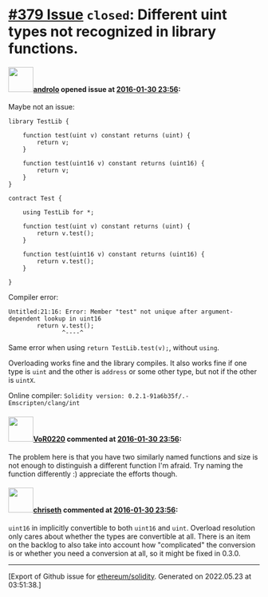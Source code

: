 # [\#379 Issue](https://github.com/ethereum/solidity/issues/379) `closed`: Different uint types not recognized in library functions.

#### <img src="https://avatars.githubusercontent.com/u/2809499?u=ad7178bc0d70dc6042e996111eb4b806a24bf1aa&v=4" width="50">[androlo](https://github.com/androlo) opened issue at [2016-01-30 23:56](https://github.com/ethereum/solidity/issues/379):

Maybe not an issue:

```
library TestLib {

    function test(uint v) constant returns (uint) {
        return v;
    }

    function test(uint16 v) constant returns (uint16) {
        return v;
    }
}

contract Test {

    using TestLib for *;

    function test(uint v) constant returns (uint) {
        return v.test();
    }

    function test(uint16 v) constant returns (uint16) {
        return v.test();
    }

}
```

Compiler error:

```
Untitled:21:16: Error: Member "test" not unique after argument-dependent lookup in uint16
        return v.test();
               ^----^
```

Same error when using `return TestLib.test(v);`, without `using`.

Overloading works fine and the library compiles. It also works fine if one type is `uint` and the other is `address` or some other type, but not if the other is `uintX`.

Online compiler: `Solidity version: 0.2.1-91a6b35f/.-Emscripten/clang/int`


#### <img src="https://avatars.githubusercontent.com/u/7756785?u=2893ea91743ac89ee3846d1f5c7209720e834129&v=4" width="50">[VoR0220](https://github.com/VoR0220) commented at [2016-01-30 23:56](https://github.com/ethereum/solidity/issues/379#issuecomment-177353102):

The problem here is that you have two similarly named functions and size is not enough to distinguish a different function I'm afraid. Try naming the function differently :) appreciate the efforts though.

#### <img src="https://avatars.githubusercontent.com/u/9073706?v=4" width="50">[chriseth](https://github.com/chriseth) commented at [2016-01-30 23:56](https://github.com/ethereum/solidity/issues/379#issuecomment-177504023):

`uint16` in implicitly convertible to both `uint16` and `uint`. Overload resolution only cares about whether the types are convertible at all. There is an item on the backlog to also take into account how "complicated" the conversion is or whether you need a conversion at all, so it might be fixed in 0.3.0.


-------------------------------------------------------------------------------



[Export of Github issue for [ethereum/solidity](https://github.com/ethereum/solidity). Generated on 2022.05.23 at 03:51:38.]
